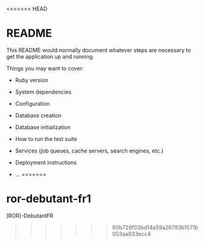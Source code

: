 <<<<<<< HEAD
# README

This README would normally document whatever steps are necessary to get the
application up and running.

Things you may want to cover:

* Ruby version

* System dependencies

* Configuration

* Database creation

* Database initialization

* How to run the test suite

* Services (job queues, cache servers, search engines, etc.)

* Deployment instructions

* ...
=======
# ror-debutant-fr1
[ROR]-DebutantFR
>>>>>>> 60b728f03bd14a59a26783b1571b053aa933ecc4
